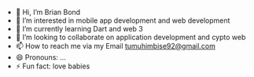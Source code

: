 - 👋 Hi, I’m Brian Bond
- 👀 I’m interested in mobile app development and web development
- 🌱 I’m currently learning Dart and web 3
- 💞️ I’m looking to collaborate on application development and cypto web
- 📫 How to reach me via my Email tumuhimbise92@gmail.com 
- 😄 Pronouns: ...
- ⚡ Fun fact: love babies

<!---
bondcode319/bondcode319 is a ✨ special ✨ repository because its `README.md` (this file) appears on your GitHub profile.
You can click the Preview link to take a look at your changes.
--->
